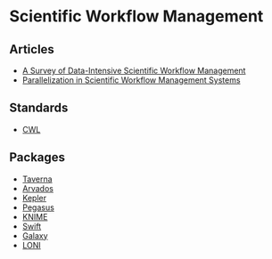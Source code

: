 Scientific Workflow Management
==============================



Articles
--------

-   [A Survey of Data-Intensive Scientific Workflow Management](http://www-sop.inria.fr/members/Patrick.Valduriez/pmwiki/Patrick/uploads//Publications/jogc2015)
-   [Parallelization in Scientific Workflow Management Systems](http://arxiv.org/abs/1303.7195)

Standards
---------

-   [CWL](http://common-workflow-language.github.io/)

Packages
--------

-   [Taverna](http://taverna.incubator.apache.org/)
-   [Arvados](https://arvados.org/)
-   [Kepler](https://kepler-project.org/)
-   [Pegasus](http://pegasus.isi.edu/)
-   [KNIME](http://www.knime.org/)
-   [Swift](http://swift-lang.org/main/)
-   [Galaxy](https://galaxyproject.org/)
-   [LONI](http://pipeline.bmap.ucla.edu/)

